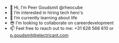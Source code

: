- 🤚 Hi, I’m Peer Goudsmit @rheocube
- 🎯 I’m interested in hiring tech hero's
- 👏 I’m currently learning about life
- 😎 I’m looking to collaborate on careerdevelopment
- 📫 Feel free to reach out to me: +31 628 566 610 or p.goudsmit@electricant.com

<!---
rheocube/rheocube is a ✨ special ✨ repository because its `README.md` (this file) appears on your GitHub profile.
You can click the Preview link to take a look at your changes.
--->
